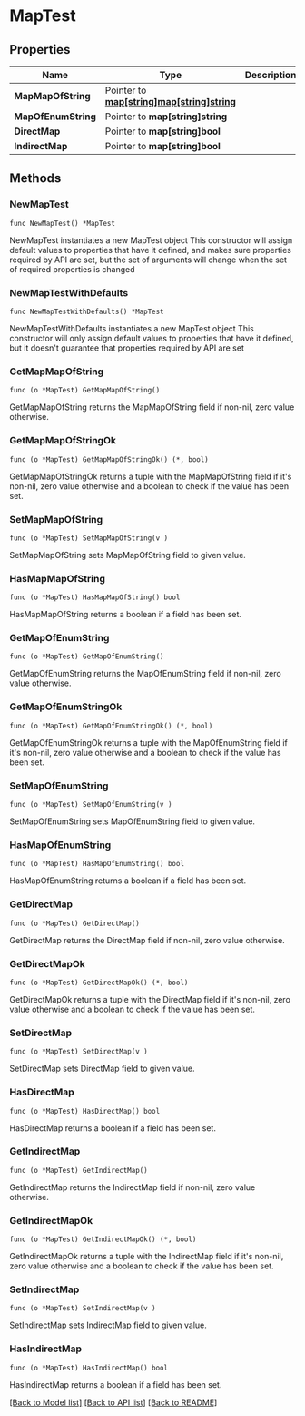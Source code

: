 # MapTest

## Properties

Name | Type | Description | Notes
------------ | ------------- | ------------- | -------------
**MapMapOfString** | Pointer to [**map[string]map[string]string**](map.md) |  | [optional] 
**MapOfEnumString** | Pointer to **map[string]string** |  | [optional] 
**DirectMap** | Pointer to **map[string]bool** |  | [optional] 
**IndirectMap** | Pointer to **map[string]bool** |  | [optional] 

## Methods

### NewMapTest

`func NewMapTest() *MapTest`

NewMapTest instantiates a new MapTest object
This constructor will assign default values to properties that have it defined,
and makes sure properties required by API are set, but the set of arguments
will change when the set of required properties is changed

### NewMapTestWithDefaults

`func NewMapTestWithDefaults() *MapTest`

NewMapTestWithDefaults instantiates a new MapTest object
This constructor will only assign default values to properties that have it defined,
but it doesn't guarantee that properties required by API are set

### GetMapMapOfString

`func (o *MapTest) GetMapMapOfString() `

GetMapMapOfString returns the MapMapOfString field if non-nil, zero value otherwise.

### GetMapMapOfStringOk

`func (o *MapTest) GetMapMapOfStringOk() (*, bool)`

GetMapMapOfStringOk returns a tuple with the MapMapOfString field if it's non-nil, zero value otherwise
and a boolean to check if the value has been set.

### SetMapMapOfString

`func (o *MapTest) SetMapMapOfString(v )`

SetMapMapOfString sets MapMapOfString field to given value.

### HasMapMapOfString

`func (o *MapTest) HasMapMapOfString() bool`

HasMapMapOfString returns a boolean if a field has been set.

### GetMapOfEnumString

`func (o *MapTest) GetMapOfEnumString() `

GetMapOfEnumString returns the MapOfEnumString field if non-nil, zero value otherwise.

### GetMapOfEnumStringOk

`func (o *MapTest) GetMapOfEnumStringOk() (*, bool)`

GetMapOfEnumStringOk returns a tuple with the MapOfEnumString field if it's non-nil, zero value otherwise
and a boolean to check if the value has been set.

### SetMapOfEnumString

`func (o *MapTest) SetMapOfEnumString(v )`

SetMapOfEnumString sets MapOfEnumString field to given value.

### HasMapOfEnumString

`func (o *MapTest) HasMapOfEnumString() bool`

HasMapOfEnumString returns a boolean if a field has been set.

### GetDirectMap

`func (o *MapTest) GetDirectMap() `

GetDirectMap returns the DirectMap field if non-nil, zero value otherwise.

### GetDirectMapOk

`func (o *MapTest) GetDirectMapOk() (*, bool)`

GetDirectMapOk returns a tuple with the DirectMap field if it's non-nil, zero value otherwise
and a boolean to check if the value has been set.

### SetDirectMap

`func (o *MapTest) SetDirectMap(v )`

SetDirectMap sets DirectMap field to given value.

### HasDirectMap

`func (o *MapTest) HasDirectMap() bool`

HasDirectMap returns a boolean if a field has been set.

### GetIndirectMap

`func (o *MapTest) GetIndirectMap() `

GetIndirectMap returns the IndirectMap field if non-nil, zero value otherwise.

### GetIndirectMapOk

`func (o *MapTest) GetIndirectMapOk() (*, bool)`

GetIndirectMapOk returns a tuple with the IndirectMap field if it's non-nil, zero value otherwise
and a boolean to check if the value has been set.

### SetIndirectMap

`func (o *MapTest) SetIndirectMap(v )`

SetIndirectMap sets IndirectMap field to given value.

### HasIndirectMap

`func (o *MapTest) HasIndirectMap() bool`

HasIndirectMap returns a boolean if a field has been set.


[[Back to Model list]](../README.md#documentation-for-models) [[Back to API list]](../README.md#documentation-for-api-endpoints) [[Back to README]](../README.md)



